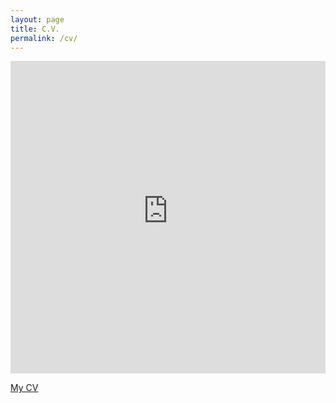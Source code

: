 ```yaml
---
layout: page
title: C.V.
permalink: /cv/
---
```


<embed src="https://dl.dropboxusercontent.com/u/8139153/mdweaver_github_io/Weaver-CV.pdf" width="100%" height="500px" alt="cv" pluginspage="http://www.adobe.com/products/acrobat/readstep2.html">



<a href="https://dl.dropboxusercontent.com/u/8139153/mdweaver_github_io/Weaver-CV.pdf">My CV</a>
